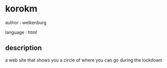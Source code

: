 # korokm

author : welkenburg

language : html

## description
a web site that shows you a circle of where you can go during the lockdown
